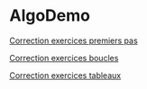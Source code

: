 # AlgoDemo

[Correction exercices premiers pas](https://github.com/Azunyth/AlgoDemo/tree/chapitre-1)

[Correction exercices boucles](https://github.com/Azunyth/AlgoDemo/tree/chapitre-2)

[Correction exercices tableaux](https://github.com/Azunyth/AlgoDemo/tree/chapitre-3)
